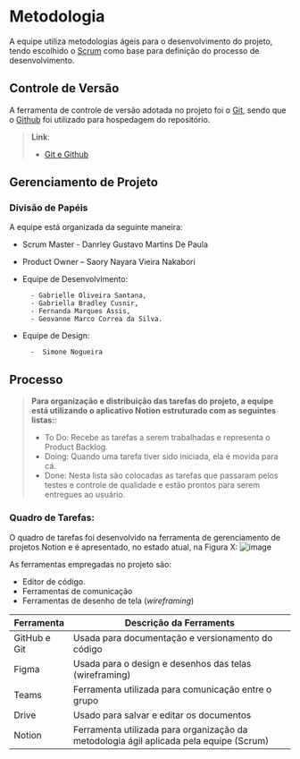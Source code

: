 
# Metodologia
A equipe utiliza metodologias ágeis para o desenvolvimento do projeto, tendo escolhido o [Scrum](https://www.atlassian.com/br/agile/scrum) como base para definição do processo de desenvolvimento.

## Controle de Versão

A ferramenta de controle de versão adotada no projeto foi o
[Git](https://git-scm.com/), sendo que o [Github](https://github.com)
foi utilizado para hospedagem do repositório.

> **Link**:
> - [Git e Github](https://github.com/ICEI-PUC-Minas-PMV-ADS/pmv-ads-2022-2-e1-proj-web-t5-hostel-el-alebrije)


## Gerenciamento de Projeto

### Divisão de Papéis

A equipe está organizada da seguinte maneira:
- Scrum Master - Danrley Gustavo Martins De Paula
- Product Owner – Saory Nayara Vieira Nakabori

- Equipe de Desenvolvimento:

        - Gabrielle Oliveira Santana,
        - Gabriella Bradley Cusnir,
        - Fernanda Marques Assis,
        - Geovanne Marco Correa da Silva.

- Equipe de Design:

        -  Simone Nogueira
       
## Processo

> **Para organização e distribuição das tarefas do projeto, a equipe está utilizando o aplicativo Notion estruturado com as seguintes listas:**:
>  - 	To Do:  Recebe as tarefas a serem trabalhadas e representa o Product Backlog. 
>  -  Doing: Quando uma tarefa tiver sido iniciada, ela é movida para cá.
>  - 	Done: Nesta lista são colocadas as tarefas que passaram pelos testes e controle de qualidade e estão prontos para serem entregues ao usuário. 

  
### Quadro de Tarefas:
O quadro de tarefas foi desenvolvido na ferramenta de gerenciamento de projetos Notion e é apresentado, no estado atual, na Figura X:
![image](https://user-images.githubusercontent.com/95951195/193952291-17a4539a-589b-485c-8e04-d12c59017fb9.png)

As ferramentas empregadas no projeto são:
- Editor de código.
- Ferramentas de comunicação
- Ferramentas de desenho de tela (_wireframing_)

| Ferramenta     | Descrição da Ferraments  |
|-------|-------------------------|
|GitHub e Git | Usada para documentação e versionamento do código | 
|Figma | Usada para o design e desenhos das telas (wireframing) | 
|Teams | Ferramenta utilizada para comunicação entre o grupo | 
|Drive | Usado para salvar e editar os documentos | 
|Notion | Ferramenta utilizada para organização da metodologia ágil aplicada pela equipe (Scrum) | 

<!-- 
As ferramentas empregadas no projeto são:

- Editor de código.
- Ferramentas de comunicação
- Ferramentas de desenho de tela (_wireframing_)

O editor de código foi escolhido porque ele possui uma integração com o
sistema de versão. As ferramentas de comunicação utilizadas possuem
integração semelhante e por isso foram selecionadas. Por fim, para criar
diagramas utilizamos essa ferramenta por melhor captar as
necessidades da nossa solução.

Liste quais ferramentas foram empregadas no desenvolvimento do projeto, justificando a escolha delas, sempre que possível.
 
> **Possíveis Ferramentas que auxiliarão no gerenciamento**: 
> - [Slack](https://slack.com/)
> - [Github](https://github.com/)
 -->
